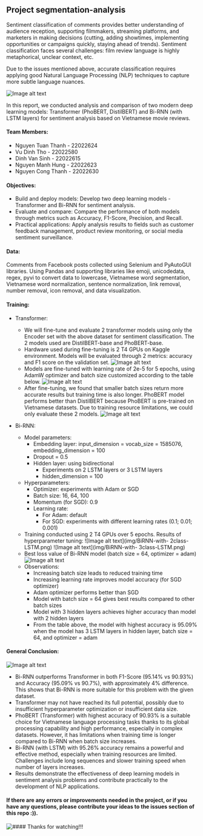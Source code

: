 ## Project segmentation-analysis

Sentiment classification of comments provides better understanding of audience reception, supporting filmmakers, streaming platforms, and marketers in making decisions (cutting, adding showtimes, implementing opportunities or campaigns quickly, staying ahead of trends). Sentiment classification faces several challenges: film review language is highly metaphorical, unclear context, etc.

Due to the issues mentioned above, accurate classification requires applying good Natural Language Processing (NLP) techniques to capture more subtle language nuances.

![Image alt text](img/sentiment-analysis.png)
<br>

In this report, we conducted analysis and comparison of two modern deep learning models: Transformer (PhoBERT, DistilBERT) and Bi-RNN (with LSTM layers) for sentiment analysis based on Vietnamese movie reviews.

#### Team Members:

- Nguyen Tuan Thanh - 22022624
- Vu Dinh Tho - 22022580
- Dinh Van Sinh - 22022615
- Nguyen Manh Hung - 22022623
- Nguyen Cong Thanh - 22022630

#### Objectives:

- Build and deploy models: Develop two deep learning models - Transformer and Bi-RNN for sentiment analysis.
- Evaluate and compare: Compare the performance of both models through metrics such as Accuracy, F1-Score, Precision, and Recall.
- Practical applications: Apply analysis results to fields such as customer feedback management, product review monitoring, or social media sentiment surveillance.

#### Data:

Comments from Facebook posts collected using Selenium and PyAutoGUI libraries.
Using Pandas and supporting libraries like emoji, unicodedata, regex, pyvi to convert data to lowercase, Vietnamese word segmentation, Vietnamese word normalization, sentence normalization, link removal, number removal, icon removal, and data visualization.

#### Training:

- Transformer:

  - We will fine-tune and evaluate 2 transformer models using only the Encoder set with the above dataset for sentiment classification. The 2 models used are DistilBERT-base and PhoBERT-base.
  - Hardware used during fine-tuning is 2 T4 GPUs on Kaggle environment. Models will be evaluated through 2 metrics: accuracy and F1 score on the validation set.
    ![Image alt text](img/config-tranformer.png)
  - Models are fine-tuned with learning rate of 2e-5 for 5 epochs, using AdamW optimizer and batch size customized according to the table below.
    ![Image alt text](img/result-tranformer.jpg)
  - After fine-tuning, we found that smaller batch sizes return more accurate results but training time is also longer. PhoBERT model performs better than DistilBERT because PhoBERT is pre-trained on Vietnamese datasets. Due to training resource limitations, we could only evaluate these 2 models.
    ![Image alt text](img/loss-phoBERT.png)

- Bi-RNN:
  - Model parameters:
    - Embedding layer: input_dimension = vocab_size = 1585076, embedding_dimension = 100
    - Dropout = 0.5
    - Hidden layer: using bidirectional
      - Experiments on 2 LSTM layers or 3 LSTM layers
      - hidden_dimension = 100
  - Hyperparameters:
    - Optimizer: experiments with Adam or SGD
    - Batch size: 16, 64, 100
    - Momentum (for SGD): 0.9
    - Learning rate:
      - For Adam: default
      - For SGD: experiments with different learning rates (0.1; 0.01; 0.001)
  - Training conducted using 2 T4 GPUs over 5 epochs. Results of hyperparameter tuning:
    ![Image alt text](img/BiRNN-with- 2class-LSTM.png)
    ![Image alt text](img/BiRNN-with- 3class-LSTM.png)
  - Best loss value of Bi-RNN model (batch size = 64, optimizer = adam)
    ![Image alt text](img/loss-best-model-BiRNN.png)
  - Observations:
    - Increasing batch size leads to reduced training time
    - Increasing learning rate improves model accuracy (for SGD optimizer)
    - Adam optimizer performs better than SGD
    - Model with batch size = 64 gives best results compared to other batch sizes
    - Model with 3 hidden layers achieves higher accuracy than model with 2 hidden layers
    - From the table above, the model with highest accuracy is 95.09% when the model has 3 LSTM layers in hidden layer, batch size = 64, and optimizer = adam

#### General Conclusion:

![Image alt text](img/transformer-birnn.png)

- Bi-RNN outperforms Transformer in both F1-Score (95.14% vs 90.93%) and Accuracy (95.09% vs 90.7%), with approximately 4% difference. This shows that Bi-RNN is more suitable for this problem with the given dataset.
- Transformer may not have reached its full potential, possibly due to insufficient hyperparameter optimization or insufficient data size.
- PhoBERT (Transformer) with highest accuracy of 90.93% is a suitable choice for Vietnamese language processing tasks thanks to its global processing capability and high performance, especially in complex datasets. However, it has limitations when training time is longer compared to Bi-RNN when batch size increases.
- Bi-RNN (with LSTM) with 95.26% accuracy remains a powerful and effective method, especially when training resources are limited. Challenges include long sequences and slower training speed when number of layers increases.
- Results demonstrate the effectiveness of deep learning models in sentiment analysis problems and contribute practically to the development of NLP applications.

#### If there are any errors or improvements needed in the project, or if you have any questions, please contribute your ideas to the issues section of this repo :)).

![#### Thanks for watching!!!](img/thanks-for-watching.jpeg)
